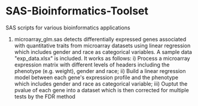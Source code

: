 # SAS-Bioinformatics-Toolset
SAS scripts for various bioinformatics applications

1) microarray_glm.sas detects differentially expressed genes associated with quantitative traits from microarray datasets
using linear regression which includes gender and race as categorical variables. A sample data "exp_data.xlsx" is included.
It works as follows:
   i) Process a microarray expression matrix with different levels of headers including the phenotype (e.g. weight), gender and race;
   ii) Build a linear regression model between each gene's expression profile and the phenotype which includes gender and race as categorical variable;
   iii) Ouptut the pvalue of each gene into a dataset which is then corrected for multiple tests by the FDR method
